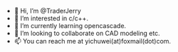 - 👋 Hi, I’m @TraderJerry
- 👀 I’m interested in c/c++.
- 🌱 I’m currently learning opencascade.
- 💞️ I’m looking to collaborate on CAD modeling etc.
- 📫 You can reach me at yichuwei(at)foxmail(dot)com.

<!---
TraderJerry/TraderJerry is a ✨ special ✨ repository because its `README.md` (this file) appears on your GitHub profile.
You can click the Preview link to take a look at your changes.
--->
